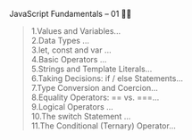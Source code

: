 
JavaScript Fundamentals – 01 👨‍💻

>1.Values and Variables... <br>
2.Data Types ...  <br>
3.let, const and var ...  <br>
4.Basic Operators ...  <br>
5.Strings and Template Literals...  <br>
6.Taking Decisions: if / else Statements... <br>
7.Type Conversion and Coercion...   <br>
8.Equality Operators: == vs. ===... <br>
9.Logical Operators ...  <br>
10.The switch Statement ...  <br>
11.The Conditional (Ternary) Operator... <br>
 
